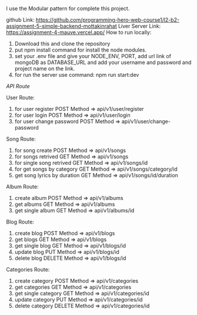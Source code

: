 I use the Modular pattern for complete this project.

github Link: https://github.com/programming-hero-web-course1/l2-b2-assignment-5-simple-backend-mottakinrahat
Liver Server Link: https://assignment-4-mauve.vercel.app/
How to run locally:

1.  Download this and clone the repository
2.  put npm install command for install the node modules.
3.  set your .env file and give your NODE_ENV, PORT, add url link of mongoDB as DATABASE_URL and add your username and password and project name on the link.
4.  for run the server use command: npm run start:dev

_API Route_

User Route:

1. for user register POST Method => api/v1/user/register
2. for user login POST Method => api/v1/user/login
3. for user change password POST Method => api/v1/user/change-password

Song Route:

1. for song create POST Method => api/v1/songs
2. for songs retrived GET Method => api/v1/songs
3. for single song retrived GET Method => api/v1/songs/id
4. for get songs by category GET Method => api/v1/songs/category/id
5. get song lyrics by duration GET Method => api/v1/songs/id/duration
<!-- 6. get song lyrics by duration GET Method => api/v1/songs/id/duration?time=25sec -->

Album Route:

1. create album POST Method => api/v1/albums
2. get albums GET Method => api/v1/albums
3. get single album GET Method => api/v1/albums/id

Blog Route:

1. create blog POST Method => api/v1/blogs
2. get blogs GET Method => api/v1/blogs
3. get single blog GET Method => api/v1/blogs/id
4. update blog PUT Method => api/v1/blogs/id
5. delete blog DELETE Method => api/v1/blogs/id

Categories Route:

1. create category POST Method => api/v1/categories
2. get categories GET Method => api/v1/categories
3. get single category GET Method => api/v1/categories/id
4. update category PUT Method => api/v1/categories/id
5. delete category DELETE Method => api/v1/categories/id
